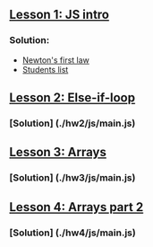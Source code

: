 ## [Lesson 1: JS intro](https://github.com/hillel-front-end/front-end-pro-2020-september/tree/master/lections/lection_1_Intro/homework)
### Solution:
* [Newton's first law](./hw1/newton.html)
* [Students list](./hw1/students.html)

## [Lesson 2: Else-if-loop](https://github.com/hillel-front-end/front-end-pro-2020-september/tree/master/lections/lection_2_if_else_loops/homework)
### [Solution] (./hw2/js/main.js)

## [Lesson 3: Arrays](https://github.com/hillel-front-end/front-end-pro-2020-september/tree/master/lections/lection_3_loop%2Barray/homework)
### [Solution] (./hw3/js/main.js)

## [Lesson 4: Arrays part 2](https://github.com/hillel-front-end/front-end-pro-2020-september/blob/master/lections/lection_4_arrays_two-dimensional/homework/README.md)
### [Solution] (./hw4/js/main.js)

